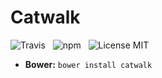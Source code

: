 Catwalk
===================

![Travis](http://img.shields.io/travis/Wildhoney/Catwalk.js.svg?style=flat)
&nbsp;
![npm](http://img.shields.io/npm/v/catwalk.js.svg?style=flat)
&nbsp;
![License MIT](http://img.shields.io/badge/License-MIT-lightgrey.svg?style=flat)

* **Bower:** `bower install catwalk`